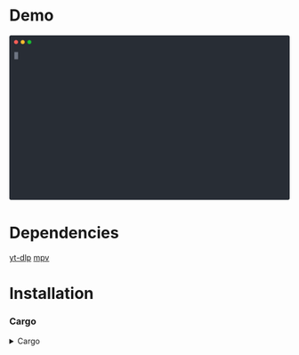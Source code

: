 # Demo

[![asciicast](https://github.com/B0SEmc/ani-dl/raw/master/demo.svg)](https://asciinema.org/a/tk9KzxVeL42SZaKQ32i3oQQ58)

# Dependencies

[yt-dlp](https://github.com/yt-dlp/yt-dlp)
[mpv](https://mpv.io/)

# Installation

### Cargo
<details>
  <summary>Cargo</summary>
  ```bash
  cargo install ani-dl
  ```

# Build
```bash
git clone https://github.com/B0SEmc/ani-dl.git
cd ani-dl
cargo build --release
```
# Thanks

Thanks to [@S3nda](https://github.com/S3nda) for making the scraper (private).

